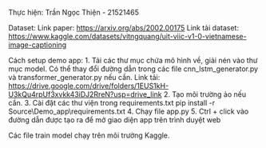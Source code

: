 Thực hiện: Trần Ngọc Thiện - 21521465

Dataset:
    Link paper: https://arxiv.org/abs/2002.00175
    Link tải dataset: https://www.kaggle.com/datasets/vitngquang/uit-viic-v1-0-vietnamese-image-captioning

Cách setup demo app:
    1. Tải các thư mục chứa mô hình về, giải nén vào thư mục model. Có thể thay đổi đường dẫn trong các file cnn_lstm_generator.py và transformer_generator.py nếu cần.
        Link tải: https://drive.google.com/drive/folders/1EUS1kH-U3kQu4rpUf3xvkk43iDJ2RreN?usp=drive_link
    2. Tạo môi trường ảo nếu cần.
    3. Cài đặt các thư viện trong requirements.txt
        pip install -r Source\Demo_app\requirements.txt
    4. Chạy file app.py
    5. Ctrl + click vào đường dẫn được tạo ra để mở giao diện app trên trình duyệt web

Các file train model chạy trên môi trường Kaggle.
